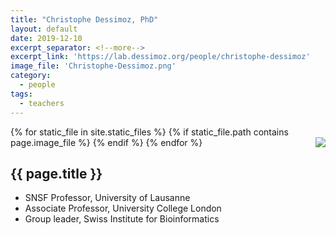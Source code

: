 ```yaml
---
title: "Christophe Dessimoz, PhD"
layout: default
date: 2019-12-10
excerpt_separator: <!--more-->
excerpt_link: 'https://lab.dessimoz.org/people/christophe-dessimoz'
image_file: 'Christophe-Dessimoz.png'
category:
  - people
tags:
  - teachers
---
```


{% for static_file in site.static_files %}
  {% if static_file.path contains page.image_file %}
<img style="float: right; max-width: 60px;" src="{{ static_file.path | relative_url}}" />
  {% endif %}
{% endfor %}

## {{ page.title }}

* SNSF Professor, University of Lausanne
* Associate Professor, University College London
* Group leader, Swiss Institute for Bioinformatics

<!--more-->





